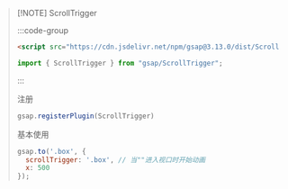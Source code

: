 > [!NOTE] ScrollTrigger
>
> :::code-group
>
> ```html [CDN]
> <script src="https://cdn.jsdelivr.net/npm/gsap@3.13.0/dist/ScrollTrigger.min.js"></script>
> ```
>
> ```js [ESM]
> import { ScrollTrigger } from "gsap/ScrollTrigger";
> ```
>
> :::
>
> 注册
>
> ```js
> gsap.registerPlugin(ScrollTrigger) 
> ```
>
> 基本使用
>
> ```js
> gsap.to('.box', {
> 	scrollTrigger: '.box', // 当""进入视口时开始动画
> 	x: 500
> });
> ```



